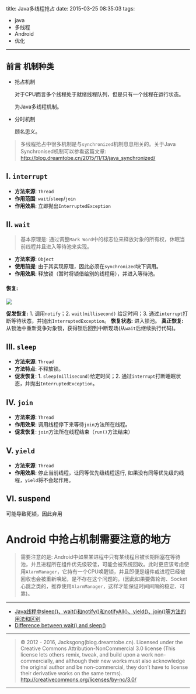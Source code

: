 title: Java多线程抢占
date: 2015-03-25 08:35:03
tags:
- java
- 多线程
- Android
- 优化

---

## 前言 机制种类

- 抢占机制

	对于CPU而言多个线程处于就绪线程队列，但是只有一个线程在运行状态。

	为Java多线程机制。

- 分时机制

	顾名思义。

<!--more-->

> 多线程抢占中很多机制是与`synchronized`机制息息相关的。关于Java Synchronised机制可以参看这篇文章: http://blog.dreamtobe.cn/2015/11/13/java_synchronized/

## I. `interrupt`

- **方法来源**: `Thread`
- **作用范围**: `wait`/`sleep`/`join`
- **作用效果**: 立即抛出`InterruptedException`

## II. `wait`

> 基本原理是: 通过调整`Mark Word`中的标志位来释放对象的所有权，休眠当前线程并且进入等待池来实现。

- **方法来源**: `Object`
- **使用前提**: 由于其实现原理，因此必须在`synchronized`块下调用。
- **作用效果**: 释放锁（暂时将锁借给别的线程用），并进入等待池。

#### 恢复:

![](/img/javathread-1.png)

**促发恢复:** 1. 调用`notify`；2. `wait(millisecond)` 给定时间；3. 通过`interrupt`打断等待状态，并抛出`InterruptedException`。
**恢复状态:** 进入锁池。
**真正恢复:** 从锁池中重新竞争对象锁，获得锁后回到中断现场(从`wait`后继续执行代码)。

## III. `sleep`

- **方法来源**: `Thread`
- **方法特点**: 不释放锁。
- **促发恢复**: 1. `sleep(millisecond)`给定时间；2. 通过`interrupt`打断睡眠状态，并抛出`InterruptedException`。

## IV. `join`

- **方法来源**: `Thread`
- **作用效果**: 调用线程停下来等待`join`方法所在线程。
- **促发恢复**: `join`方法所在线程结束（`run()`方法结束）

## V. `yield`

- **方法来源**: `Thread`
- **作用效果**: 停止当前线程，让同等优先级线程运行, 如果没有同等优先级的线程，`yield`将不会起作用。

## VI. suspend
可能导致死锁，因此弃用

# Android 中抢占机制需要注意的地方

> 需要注意的是: Android中如果某进程中只有某线程且被长期阻塞在等待池，并且进程所在组件优先级较低，可能会被系统回收。此时更应该考虑使用`AlarmManager`，它持有一个CPU唤醒锁，并且即便是组件或进程已经被回收也会被重新唤起，是不存在这个问题的。(因此如果要做轮询、Socket心跳之类的，推荐使用`AlarmManager`，这样才能保证时间间隔的稳定、可靠)。

---

- [Java线程中sleep()、wait()和notify()和notifyAll()、yield()、join()等方法的用法和区别](http://zheng12tian.iteye.com/blog/1233638)
- [Difference between wait() and sleep()](http://stackoverflow.com/questions/1036754/difference-between-wait-and-sleep)

---

> © 2012 - 2016, Jacksgong(blog.dreamtobe.cn). Licensed under the Creative Commons Attribution-NonCommercial 3.0 license (This license lets others remix, tweak, and build upon a work non-commercially, and although their new works must also acknowledge the original author and be non-commercial, they don’t have to license their derivative works on the same terms). http://creativecommons.org/licenses/by-nc/3.0/

---
